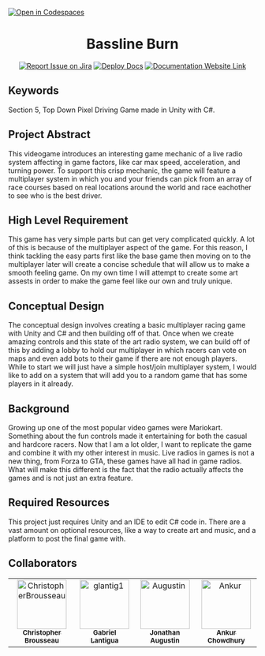 [![Open in Codespaces](https://classroom.github.com/assets/launch-codespace-2972f46106e565e64193e422d61a12cf1da4916b45550586e14ef0a7c637dd04.svg)](https://classroom.github.com/open-in-codespaces?assignment_repo_id=16892546)
<div align="center">

# Bassline Burn
[![Report Issue on Jira](https://img.shields.io/badge/Report%20Issues-Jira-0052CC?style=flat&logo=jira-software)](https://temple-cis-projects-in-cs.atlassian.net/jira/software/c/projects/BASSB/issues?jql=project%20%3D%20%22BASSB%22%20ORDER%20BY%20created%20DESC)
[![Deploy Docs](https://github.com/ApplebaumIan/tu-cis-4398-docs-template/actions/workflows/deploy.yml/badge.svg)](https://github.com/cis3296f24/applebaum-final-projects-bassline-burn/actions/workflows/deploy.yml)
[![Documentation Website Link](https://img.shields.io/badge/-Documentation%20Website-brightgreen)](https://cis3296f24.github.io/applebaum-final-projects-bassline-burn/)


</div>


## Keywords

Section 5, Top Down Pixel Driving Game made in Unity with C#.

## Project Abstract

This videogame introduces an interesting game mechanic of a live radio system affecting in game factors, like car max speed, acceleration, and turning power. To support this crisp mechanic, the game will feature a multiplayer system in which you and your friends can pick from an array of race courses based on real locations around the world and race eachother to see who is the best driver.

## High Level Requirement

This game has very simple parts but can get very complicated quickly. A lot of this is because of the multiplayer aspect of the game. For this reason, I think tackling the easy parts first like the base game then moving on to the multiplayer later will create a concise schedule that will allow us to make a smooth feeling game. On my own time I will attempt to create some art assests in order to make the game feel like our own and truly unique.

## Conceptual Design

The conceptual design involves creating a basic multiplayer racing game with Unity and C# and then building off of that. Once when we create amazing controls and this state of the art radio system, we can build off of this by adding a lobby to hold our multiplayer in which racers can vote on maps and even add bots to their game if there are not enough players. While to start we will just have a simple host/join multiplayer system, I would like to add on a system that will add you to a random game that has some players in it already.

## Background

Growing up one of the most popular video games were Mariokart. Something about the fun controls made it entertaining for both the casual and hardcore racers. Now that I am a lot older, I want to replicate the game and combine it with my other interest in music. Live radios in games is not a new thing, from Forza to GTA, these games have all had in game radios. What will make this different is the fact that the radio actually affects the games and is not just an extra feature.

## Required Resources

This project just requires Unity and an IDE to edit C# code in. There are a vast amount on optional resources, like a way to create art and music, and a platform to post the final game with.

## Collaborators

[//]: # ( readme: collaborators -start )
<table>
<tr>
    <td align="center">
        <a href="https://github.com/ChristopherBrousseau">
            <img src="https://avatars.githubusercontent.com/u/156946433?s=96&v=4" width="100;" alt="ChristopherBrousseau"/>
            <br />
            <sub><b>Christopher Brousseau</b></sub>
        </a>  
    </td>
    <td align="center"> 
        <a href="https://github.com/glantig1">
            <img src="https://avatars.githubusercontent.com/u/143743234?v=4&size=64" width="100;" alt="glantig1"/>
            <br />
            <sub><b>Gabriel Lantigua</b></sub>
        </a> 
    </td>
    <td align="center"> 
        <a href="https://github.com/Random76520">
            <img src="https://avatars.githubusercontent.com/u/123013478?s=400&v=4" width="100;" alt="Augustin"/>
            <br />
            <sub><b>Jonathan Augustin</b></sub>
        </a> 
    </td>
    <td align="center"> 
        <a href="https://github.com/Gunlords">
            <img src="https://avatars.githubusercontent.com/u/180465432?v=4" width="100;" alt="Ankur"/>
            <br />
            <sub><b>Ankur Chowdhury</b></sub>
        </a> 
    </td>
    

</table>

[//]: # ( readme: collaborators -end )
